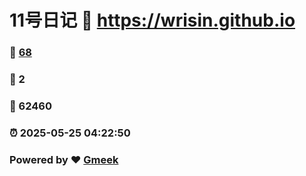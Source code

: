 # 11号日记 :link: https://wrisin.github.io 
### :page_facing_up: [68](https://wrisin.github.io/tag.html) 
### :speech_balloon: 2 
### :hibiscus: 62460 
### :alarm_clock: 2025-05-25 04:22:50 
### Powered by :heart: [Gmeek](https://github.com/Meekdai/Gmeek)
